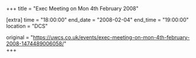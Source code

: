 +++
title = "Exec Meeting on Mon 4th February 2008"

[extra]
time = "18:00:00"
end_date = "2008-02-04"
end_time = "19:00:00"
location = "DCS"

original = "https://uwcs.co.uk/events/exec-meeting-on-mon-4th-february-2008-1474489006058/"    
+++



